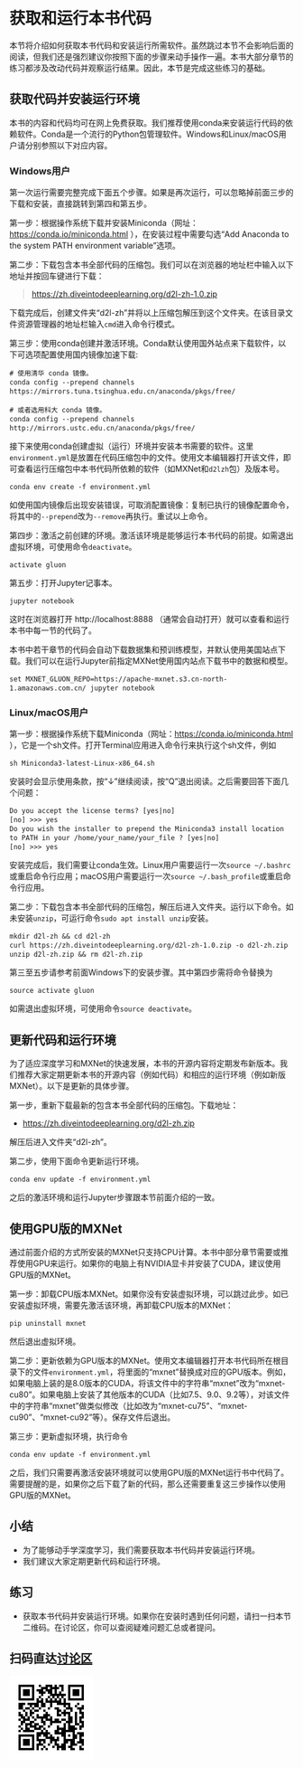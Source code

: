 # 获取和运行本书代码

本节将介绍如何获取本书代码和安装运行所需软件。虽然跳过本节不会影响后面的阅读，但我们还是强烈建议你按照下面的步骤来动手操作一遍。本书大部分章节的练习都涉及改动代码并观察运行结果。因此，本节是完成这些练习的基础。

## 获取代码并安装运行环境

本书的内容和代码均可在网上免费获取。我们推荐使用conda来安装运行代码的依赖软件。Conda是一个流行的Python包管理软件。Windows和Linux/macOS用户请分别参照以下对应内容。

### Windows用户

第一次运行需要完整完成下面五个步骤。如果是再次运行，可以忽略掉前面三步的下载和安装，直接跳转到第四和第五步。

第一步：根据操作系统下载并安装Miniconda（网址：https://conda.io/miniconda.html ），在安装过程中需要勾选“Add Anaconda to the system PATH environment variable”选项。

第二步：下载包含本书全部代码的压缩包。我们可以在浏览器的地址栏中输入以下地址并按回车键进行下载：

> https://zh.diveintodeeplearning.org/d2l-zh-1.0.zip

下载完成后，创建文件夹“d2l-zh”并将以上压缩包解压到这个文件夹。在该目录文件资源管理器的地址栏输入`cmd`进入命令行模式。

第三步：使用conda创建并激活环境。Conda默认使用国外站点来下载软件，以下可选项配置使用国内镜像加速下载:

```
# 使用清华 conda 镜像。
conda config --prepend channels https://mirrors.tuna.tsinghua.edu.cn/anaconda/pkgs/free/

# 或者选用科大 conda 镜像。
conda config --prepend channels http://mirrors.ustc.edu.cn/anaconda/pkgs/free/
```

接下来使用conda创建虚拟（运行）环境并安装本书需要的软件。这里`environment.yml`是放置在代码压缩包中的文件。使用文本编辑器打开该文件，即可查看运行压缩包中本书代码所依赖的软件（如MXNet和`d2lzh`包）及版本号。

```
conda env create -f environment.yml
```

如使用国内镜像后出现安装错误，可取消配置镜像：复制已执行的镜像配置命令，将其中的`--prepend`改为`--remove`再执行。重试以上命令。

第四步：激活之前创建的环境。激活该环境是能够运行本书代码的前提。如需退出虚拟环境，可使用命令`deactivate`。

```
activate gluon
```

第五步：打开Jupyter记事本。

```
jupyter notebook
```

这时在浏览器打开 http://localhost:8888 （通常会自动打开）就可以查看和运行本书中每一节的代码了。

本书中若干章节的代码会自动下载数据集和预训练模型，并默认使用美国站点下载。我们可以在运行Jupyter前指定MXNet使用国内站点下载书中的数据和模型。

```
set MXNET_GLUON_REPO=https://apache-mxnet.s3.cn-north-1.amazonaws.com.cn/ jupyter notebook
```

### Linux/macOS用户

第一步：根据操作系统下载Miniconda（网址：https://conda.io/miniconda.html ），它是一个sh文件。打开Terminal应用进入命令行来执行这个sh文件，例如

```
sh Miniconda3-latest-Linux-x86_64.sh
```

安装时会显示使用条款，按“↓”继续阅读，按“Q”退出阅读。之后需要回答下面几个问题：

```
Do you accept the license terms? [yes|no]
[no] >>> yes
Do you wish the installer to prepend the Miniconda3 install location
to PATH in your /home/your_name/your_file ? [yes|no]
[no] >>> yes
```

安装完成后，我们需要让conda生效。Linux用户需要运行一次`source ~/.bashrc`或重启命令行应用；macOS用户需要运行一次`source ~/.bash_profile`或重启命令行应用。

第二步：下载包含本书全部代码的压缩包，解压后进入文件夹。运行以下命令。如未安装`unzip`，可运行命令`sudo apt install unzip`安装。

```
mkdir d2l-zh && cd d2l-zh
curl https://zh.diveintodeeplearning.org/d2l-zh-1.0.zip -o d2l-zh.zip
unzip d2l-zh.zip && rm d2l-zh.zip
```

第三至五步请参考前面Windows下的安装步骤。其中第四步需将命令替换为

```
source activate gluon
```

如需退出虚拟环境，可使用命令`source deactivate`。

## 更新代码和运行环境

为了适应深度学习和MXNet的快速发展，本书的开源内容将定期发布新版本。我们推荐大家定期更新本书的开源内容（例如代码）和相应的运行环境（例如新版MXNet）。以下是更新的具体步骤。

第一步，重新下载最新的包含本书全部代码的压缩包。下载地址：

* https://zh.diveintodeeplearning.org/d2l-zh.zip

解压后进入文件夹“d2l-zh”。

第二步，使用下面命令更新运行环境。

```
conda env update -f environment.yml
```

之后的激活环境和运行Jupyter步骤跟本节前面介绍的一致。


## 使用GPU版的MXNet

通过前面介绍的方式所安装的MXNet只支持CPU计算。本书中部分章节需要或推荐使用GPU来运行。如果你的电脑上有NVIDIA显卡并安装了CUDA，建议使用GPU版的MXNet。

第一步：卸载CPU版本MXNet。如果你没有安装虚拟环境，可以跳过此步。如已安装虚拟环境，需要先激活该环境，再卸载CPU版本的MXNet：

```
pip uninstall mxnet
```

然后退出虚拟环境。

第二步：更新依赖为GPU版本的MXNet。使用文本编辑器打开本书代码所在根目录下的文件`environment.yml`，将里面的“mxnet”替换成对应的GPU版本。例如，如果电脑上装的是8.0版本的CUDA，将该文件中的字符串“mxnet”改为“mxnet-cu80”。如果电脑上安装了其他版本的CUDA（比如7.5、9.0、9.2等），对该文件中的字符串“mxnet”做类似修改（比如改为“mxnet-cu75”、“mxnet-cu90”、“mxnet-cu92”等）。保存文件后退出。

第三步：更新虚拟环境，执行命令

```
conda env update -f environment.yml
```

之后，我们只需要再激活安装环境就可以使用GPU版的MXNet运行书中代码了。需要提醒的是，如果你之后下载了新的代码，那么还需要重复这三步操作以使用GPU版的MXNet。


## 小结

* 为了能够动手学深度学习，我们需要获取本书代码并安装运行环境。
* 我们建议大家定期更新代码和运行环境。


## 练习

* 获取本书代码并安装运行环境。如果你在安装时遇到任何问题，请扫一扫本节二维码。在讨论区，你可以查阅疑难问题汇总或者提问。

## 扫码直达[讨论区](https://discuss.gluon.ai/t/topic/249)

![](../img/qr_install.svg)
